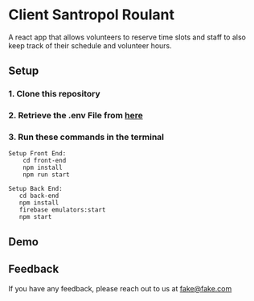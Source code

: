 
# Client Santropol Roulant

A react app that allows volunteers to reserve time slots and staff to also 
keep track of their schedule and volunteer hours.






## Setup

### 1. Clone this repository
### 2. Retrieve the .env File from [here](https://drive.google.com/file/d/1ZQKo-D_P2xQghNaSIQpvQZX4VWAFBhmr/view?usp=sharing "Named link title")
### 3. Run these commands in the terminal


    Setup Front End:
        cd front-end
        npm install
        npm run start

    Setup Back End:
       cd back-end 
       npm install
       firebase emulators:start
       npm start

## Demo



## Feedback

If you have any feedback, please reach out to us at fake@fake.com


